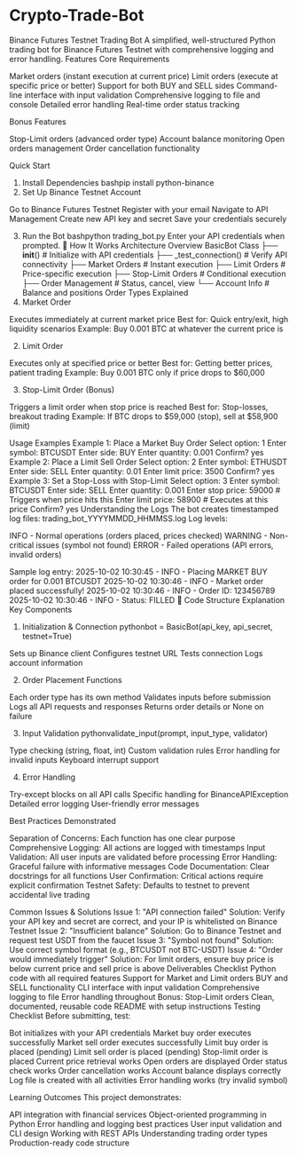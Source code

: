 # Crypto-Trade-Bot
Binance Futures Testnet Trading Bot
A simplified, well-structured Python trading bot for Binance Futures Testnet with comprehensive logging and error handling.
 Features
 Core Requirements

Market orders (instant execution at current price)
Limit orders (execute at specific price or better)
Support for both BUY and SELL sides
Command-line interface with input validation
Comprehensive logging to file and console
Detailed error handling
Real-time order status tracking

  Bonus Features

Stop-Limit orders (advanced order type)
Account balance monitoring
Open orders management
Order cancellation functionality

  Quick Start
1. Install Dependencies
bashpip install python-binance
2. Set Up Binance Testnet Account

Go to Binance Futures Testnet
Register with your email
Navigate to API Management
Create new API key and secret
Save your credentials securely

3. Run the Bot
bashpython trading_bot.py
Enter your API credentials when prompted.
📖 How It Works
Architecture Overview
BasicBot Class
├── __init__()           # Initialize with API credentials
├── _test_connection()   # Verify API connectivity
├── Market Orders        # Instant execution
├── Limit Orders         # Price-specific execution
├── Stop-Limit Orders    # Conditional execution
├── Order Management     # Status, cancel, view
└── Account Info         # Balance and positions
Order Types Explained
1. Market Order

Executes immediately at current market price
Best for: Quick entry/exit, high liquidity scenarios
Example: Buy 0.001 BTC at whatever the current price is

2. Limit Order

Executes only at specified price or better
Best for: Getting better prices, patient trading
Example: Buy 0.001 BTC only if price drops to $60,000

3. Stop-Limit Order (Bonus)

Triggers a limit order when stop price is reached
Best for: Stop-losses, breakout trading
Example: If BTC drops to $59,000 (stop), sell at $58,900 (limit)

 Usage Examples
Example 1: Place a Market Buy Order
Select option: 1
Enter symbol: BTCUSDT
Enter side: BUY
Enter quantity: 0.001
Confirm? yes
Example 2: Place a Limit Sell Order
Select option: 2
Enter symbol: ETHUSDT
Enter side: SELL
Enter quantity: 0.01
Enter limit price: 3500
Confirm? yes
Example 3: Set a Stop-Loss with Stop-Limit
Select option: 3
Enter symbol: BTCUSDT
Enter side: SELL
Enter quantity: 0.001
Enter stop price: 59000    # Triggers when price hits this
Enter limit price: 58900   # Executes at this price
Confirm? yes
 Understanding the Logs
The bot creates timestamped log files: trading_bot_YYYYMMDD_HHMMSS.log
Log levels:

INFO - Normal operations (orders placed, prices checked)
WARNING - Non-critical issues (symbol not found)
ERROR - Failed operations (API errors, invalid orders)

Sample log entry:
2025-10-02 10:30:45 - INFO - Placing MARKET BUY order for 0.001 BTCUSDT
2025-10-02 10:30:46 - INFO - Market order placed successfully!
2025-10-02 10:30:46 - INFO - Order ID: 123456789
2025-10-02 10:30:46 - INFO - Status: FILLED
🔧 Code Structure Explanation
Key Components
1. Initialization & Connection
pythonbot = BasicBot(api_key, api_secret, testnet=True)

Sets up Binance client
Configures testnet URL
Tests connection
Logs account information

2. Order Placement Functions

Each order type has its own method
Validates inputs before submission
Logs all API requests and responses
Returns order details or None on failure

3. Input Validation
pythonvalidate_input(prompt, input_type, validator)

Type checking (string, float, int)
Custom validation rules
Error handling for invalid inputs
Keyboard interrupt support

4. Error Handling

Try-except blocks on all API calls
Specific handling for BinanceAPIException
Detailed error logging
User-friendly error messages

  Best Practices Demonstrated

Separation of Concerns: Each function has one clear purpose
Comprehensive Logging: All actions are logged with timestamps
Input Validation: All user inputs are validated before processing
Error Handling: Graceful failure with informative messages
Code Documentation: Clear docstrings for all functions
User Confirmation: Critical actions require explicit confirmation
Testnet Safety: Defaults to testnet to prevent accidental live trading

   Common Issues & Solutions
Issue 1: "API connection failed"
Solution: Verify your API key and secret are correct, and your IP is whitelisted on Binance Testnet
Issue 2: "Insufficient balance"
Solution: Go to Binance Testnet and request test USDT from the faucet
Issue 3: "Symbol not found"
Solution: Use correct symbol format (e.g., BTCUSDT not BTC-USDT)
Issue 4: "Order would immediately trigger"
Solution: For limit orders, ensure buy price is below current price and sell price is above
 Deliverables Checklist
 Python code with all required features
 Support for Market and Limit orders
 BUY and SELL functionality
 CLI interface with input validation
 Comprehensive logging to file
 Error handling throughout
 Bonus: Stop-Limit orders
 Clean, documented, reusable code
 README with setup instructions
 Testing Checklist
Before submitting, test:

 Bot initializes with your API credentials
 Market buy order executes successfully
 Market sell order executes successfully
 Limit buy order is placed (pending)
 Limit sell order is placed (pending)
 Stop-limit order is placed
 Current price retrieval works
 Open orders are displayed
 Order status check works
 Order cancellation works
 Account balance displays correctly
 Log file is created with all activities
 Error handling works (try invalid symbol)

   Learning Outcomes
This project demonstrates:

API integration with financial services
Object-oriented programming in Python
Error handling and logging best practices
User input validation and CLI design
Working with REST APIs
Understanding trading order types
Production-ready code structure
